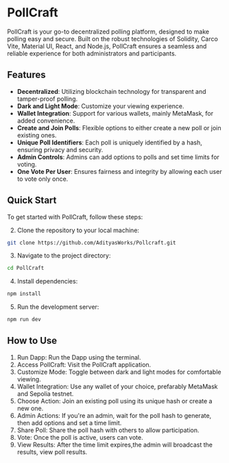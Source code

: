# PollCraft

PollCraft is your go-to decentralized polling platform, designed to make polling easy and secure. Built on the robust technologies of Solidity, Carco Vite, Material UI, React, and Node.js, PollCraft ensures a seamless and reliable experience for both administrators and participants.

## Features

- **Decentralized**: Utilizing blockchain technology for transparent and tamper-proof polling.
- **Dark and Light Mode**: Customize your viewing experience.
- **Wallet Integration**: Support for various wallets, mainly MetaMask, for added convenience.
- **Create and Join Polls**: Flexible options to either create a new poll or join existing ones.
- **Unique Poll Identifiers**: Each poll is uniquely identified by a hash, ensuring privacy and security.
- **Admin Controls**: Admins can add options to polls and set time limits for voting.
- **One Vote Per User**: Ensures fairness and integrity by allowing each user to vote only once.

## Quick Start

To get started with PollCraft, follow these steps:

2. Clone the repository to your local machine:

```bash
git clone https://github.com/AdityasWorks/Pollcraft.git
```
3. Navigate to the project directory:
```bash
cd PollCraft
```
4. Install dependencies:
```bash
npm install
```
5. Run the development server:
```bash
npm run dev
```
## How to Use
1. Run Dapp: Run the Dapp using the terminal.
2. Access PollCraft: Visit the PollCraft application.
3. Customize Mode: Toggle between dark and light modes for comfortable viewing.
4. Wallet Integration: Use any wallet of your choice, prefarably MetaMask and Sepolia testnet.
5. Choose Action: Join an existing poll using its unique hash or create a new one.
6. Admin Actions: If you're an admin, wait for the poll hash to generate, then add options and set a time limit.
7. Share Poll: Share the poll hash with others to allow participation.
8. Vote: Once the poll is active, users can vote.
9. View Results: After the time limit expires,the admin will broadcast the results, view poll results.

